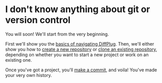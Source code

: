 # I don't know anything about git or version control

You will soon!  We'll start from the very beginning.

First we'll show you the [basics of navigating DiffPlug](BasicNav.md).  Then, we'll either show you how to [create a new repository](CreateNew.md) or [clone an existing repository](CloneExisting.md), depending on whether you want to start a new project or work on an existing one.

Once you've got a project, you'll [make a commit](MakeCommit.md), and voila!  You've made your very own history.
